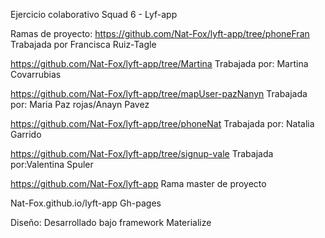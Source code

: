 Ejercicio colaborativo Squad 6 - Lyf-app

Ramas de proyecto:
https://github.com/Nat-Fox/lyft-app/tree/phoneFran 
Trabajada por Francisca Ruiz-Tagle

https://github.com/Nat-Fox/lyft-app/tree/Martina
Trabajada por: Martina Covarrubias

https://github.com/Nat-Fox/lyft-app/tree/mapUser-pazNanyn
Trabajada por: Maria Paz rojas/Anayn Pavez

https://github.com/Nat-Fox/lyft-app/tree/phoneNat
Trabajada por: Natalia Garrido

https://github.com/Nat-Fox/lyft-app/tree/signup-vale
Trabajada por:Valentina Spuler

https://github.com/Nat-Fox/lyft-app
Rama master de proyecto

Nat-Fox.github.io/lyft-app
Gh-pages

Diseño:
Desarrollado bajo framework Materialize

